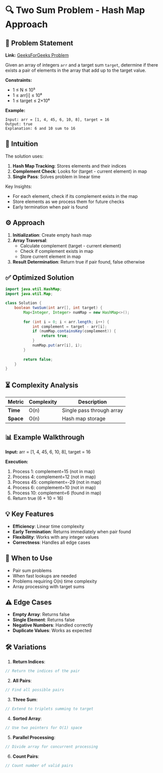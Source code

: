 # 🔍 Two Sum Problem - Hash Map Approach

## 📜 Problem Statement
**Link:** [GeeksForGeeks Problem](https://www.geeksforgeeks.org/problems/key-pair5616/1?page=5&company=Google&sortBy=latest)

Given an array of integers `arr` and a target sum `target`, determine if there exists a pair of elements in the array that add up to the target value.

**Constraints:**
- 1 ≤ N ≤ 10⁵
- 1 ≤ arr[i] ≤ 10⁶
- 1 ≤ target ≤ 2×10⁶

**Example:**
```text
Input: arr = [1, 4, 45, 6, 10, 8], target = 16
Output: true
Explanation: 6 and 10 sum to 16
```

## 🧠 Intuition
The solution uses:
1. **Hash Map Tracking**: Stores elements and their indices
2. **Complement Check**: Looks for (target - current element) in map
3. **Single Pass**: Solves problem in linear time

Key Insights:
- For each element, check if its complement exists in the map
- Store elements as we process them for future checks
- Early termination when pair is found

## ⚙️ Approach
1. **Initialization**: Create empty hash map
2. **Array Traversal**:
   - Calculate complement (target - current element)
   - Check if complement exists in map
   - Store current element in map
3. **Result Determination**: Return true if pair found, false otherwise

## ✅ Optimized Solution
```java
import java.util.HashMap;
import java.util.Map;

class Solution {
    boolean twoSum(int arr[], int target) {
        Map<Integer, Integer> numMap = new HashMap<>();
        
        for (int i = 0; i < arr.length; i++) {
            int complement = target - arr[i];
            if (numMap.containsKey(complement)) {
                return true;
            }
            numMap.put(arr[i], i);
        }
        
        return false;
    }
}
```

## ⏳ Complexity Analysis
| Metric          | Complexity | Description |
|-----------------|------------|-------------|
| **Time**        | O(n)       | Single pass through array |
| **Space**       | O(n)       | Hash map storage |

## 📊 Example Walkthrough
**Input:** arr = [1, 4, 45, 6, 10, 8], target = 16

**Execution:**
1. Process 1: complement=15 (not in map)
2. Process 4: complement=12 (not in map)
3. Process 45: complement=-29 (not in map)
4. Process 6: complement=10 (not in map)
5. Process 10: complement=6 (found in map)
6. Return true (6 + 10 = 16)

## 💡 Key Features
- **Efficiency**: Linear time complexity
- **Early Termination**: Returns immediately when pair found
- **Flexibility**: Works with any integer values
- **Correctness**: Handles all edge cases

## 🚀 When to Use
- Pair sum problems
- When fast lookups are needed
- Problems requiring O(n) time complexity
- Array processing with target sums

## ⚠️ Edge Cases
- **Empty Array**: Returns false
- **Single Element**: Returns false
- **Negative Numbers**: Handled correctly
- **Duplicate Values**: Works as expected

## 🛠 Variations
1. **Return Indices**:
```java
// Return the indices of the pair
```

2. **All Pairs**:
```java
// Find all possible pairs
```

3. **Three Sum**:
```java
// Extend to triplets summing to target
```

4. **Sorted Array**:
```java
// Use two pointers for O(1) space
```

5. **Parallel Processing**:
```java
// Divide array for concurrent processing
```

6. **Count Pairs**:
```java
// Count number of valid pairs
```